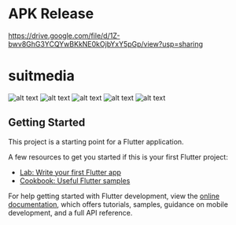 # APK Release
https://drive.google.com/file/d/1Z-bwv8GhG3YCQYwBKkNE0kOjbYxY5pGp/view?usp=sharing

# suitmedia
![alt text](https://github.com/Daffahakim23/Test-KM/blob/main/Asset/Screenshot%20FirstScreen.png?raw=true)
![alt text](https://github.com/Daffahakim23/Test-KM/blob/main/Asset/Screenshot%20First%20Screen%20with%20Input.png?raw=true)
![alt text](https://github.com/Daffahakim23/Test-KM/blob/main/Asset/Screenshot%20First%20screen%20Check%20Palindrome.png?raw=true)
![alt text](https://github.com/Daffahakim23/Test-KM/blob/main/Asset/Screenshot%20Second%20Screen%20After%20choose%20user.png?raw=true)
![alt text](https://github.com/Daffahakim23/Test-KM/blob/main/Asset/Screenshot%20Third%20Screen%20view%20list%20form%20API%20.png?raw=true)


## Getting Started

This project is a starting point for a Flutter application.

A few resources to get you started if this is your first Flutter project:

- [Lab: Write your first Flutter app](https://docs.flutter.dev/get-started/codelab)
- [Cookbook: Useful Flutter samples](https://docs.flutter.dev/cookbook)

For help getting started with Flutter development, view the
[online documentation](https://docs.flutter.dev/), which offers tutorials,
samples, guidance on mobile development, and a full API reference.
